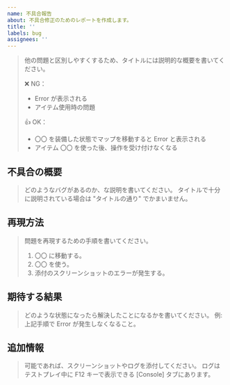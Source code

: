 ```yaml
---
name: 不具合報告
about: 不具合修正のためのレポートを作成します。
title: ''
labels: bug
assignees: ''
---
```


> 他の問題と区別しやすくするため、タイトルには説明的な概要を書いてください。
>
> ❌ NG：
> * Error が表示される
> * アイテム使用時の問題
>
> 👍 OK：
> * 〇〇 を装備した状態でマップを移動すると Error と表示される
> * アイテム 〇〇 を使った後、操作を受け付けなくなる

不具合の概要
----------

> どのようなバグがあるのか、な説明を書いてください。
> タイトルで十分に説明されている場合は "タイトルの通り" でかまいません。

再現方法
----------

> 問題を再現するための手順を書いてください。
> 1. 〇〇 に移動する。
> 2. 〇〇 を使う。
> 3. 添付のスクリーンショットのエラーが発生する。

期待する結果
----------

> どのような状態になったら解決したことになるかを書いてください。
> 例: 上記手順で Error が発生しなくなること。

追加情報
----------

> 可能であれば、スクリーンショットやログを添付してください。
> ログはテストプレイ中に F12 キーで表示できる [Console] タブにあります。


